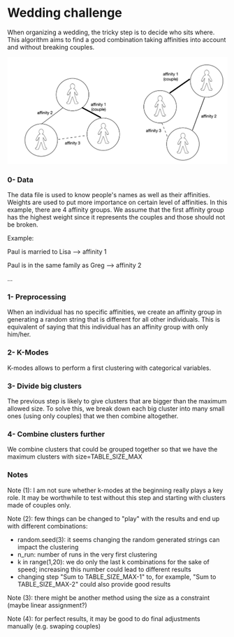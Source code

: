 # Wedding challenge

When organizing a wedding, the tricky step is to decide who sits where. This algorithm aims to find a good combination taking affinities into account and without breaking couples.

![Clustering for table attribution](https://github.com/savoga/wedding-challenge/blob/main/clustering-schema.png)

### 0- Data

The data file is used to know people's names as well as their affinities. Weights are used to put more importance on certain level of affinities. In this example, there are 4 affinity groups. We assume that the first affinity group has the highest weight since it represents the couples and those should not be broken.

Example:

Paul is married to Lisa --> affinity 1

Paul is in the same family as Greg --> affinity 2

...

### 1- Preprocessing

When an individual has no specific affinities, we create an affinity group in generating a random string that is different for all other individuals. This is equivalent of saying that this individual has an affinity group with only him/her.

### 2- K-Modes

K-modes allows to perform a first clustering with categorical variables.

### 3- Divide big clusters

The previous step is likely to give clusters that are bigger than the maximum allowed size. To solve this, we break down each big cluster into many small ones (using only couples) that we then combine altogether.

### 4- Combine clusters further

We combine clusters that could be grouped together so that we have the maximum clusters with size=TABLE_SIZE_MAX

### Notes

Note (1): I am not sure whether k-modes at the beginning really plays a key role. It may be worthwhile to test without this step and starting with clusters made of couples only.

Note (2): few things can be changed to "play" with the results and end up with different combinations:
- random.seed(3): it seems changing the random generated strings can impact the clustering
- n_run: number of runs in the very first clustering
- k in range(1,20): we do only the last k combinations for the sake of speed; increasing this number could lead to different results
- changing step "Sum to TABLE_SIZE_MAX-1" to, for example, "Sum to TABLE_SIZE_MAX-2" could also provide good results

Note (3): there might be another method using the size as a constraint (maybe linear assignment?)

Note (4): for perfect results, it may be good to do final adjustments manually (e.g. swaping couples)